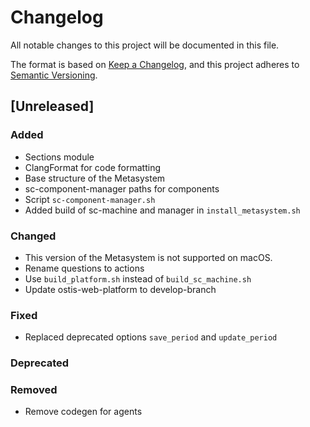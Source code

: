 # Changelog
All notable changes to this project will be documented in this file.

The format is based on [Keep a Changelog](https://keepachangelog.com/en/1.0.0/),
and this project adheres to [Semantic Versioning](https://semver.org/spec/v2.0.0.html).

## [Unreleased]

### Added
- Sections module
- ClangFormat for code formatting
- Base structure of the Metasystem
- sc-component-manager paths for components
- Script `sc-component-manager.sh`
- Added build of sc-machine and manager in `install_metasystem.sh`

### Changed
- This version of the Metasystem is not supported on macOS.
- Rename questions to actions
- Use `build_platform.sh` instead of `build_sc_machine.sh`
- Update ostis-web-platform to develop-branch

### Fixed 
- Replaced deprecated options `save_period` and `update_period`

### Deprecated

### Removed
- Remove codegen for agents

